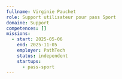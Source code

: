 ```yaml
---
fullname: Virginie Pauchet
role: Support utilisateur pour pass Sport
domaine: Support
competences: []
missions:
  - start: 2025-05-06
    end: 2025-11-05
    employer: PathTech
    status: independent
    startups:
      - pass-sport
---
```

